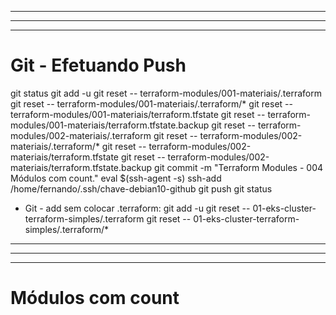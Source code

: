 

----------------------------------------------------------------------------------------------------------------------------------------------------------------
----------------------------------------------------------------------------------------------------------------------------------------------------------------
----------------------------------------------------------------------------------------------------------------------------------------------------------------

# Git - Efetuando Push
git status
git add -u
git reset -- terraform-modules/001-materiais/.terraform
git reset -- terraform-modules/001-materiais/.terraform/*
git reset -- terraform-modules/001-materiais/terraform.tfstate
git reset -- terraform-modules/001-materiais/terraform.tfstate.backup
git reset -- terraform-modules/002-materiais/.terraform
git reset -- terraform-modules/002-materiais/.terraform/*
git reset -- terraform-modules/002-materiais/terraform.tfstate
git reset -- terraform-modules/002-materiais/terraform.tfstate.backup
git commit -m "Terraform Modules - 004 Módulos com count."
eval $(ssh-agent -s)
ssh-add /home/fernando/.ssh/chave-debian10-github
git push
git status

- Git - add sem colocar .terraform:
git add -u
git reset -- 01-eks-cluster-terraform-simples/.terraform
git reset -- 01-eks-cluster-terraform-simples/.terraform/*






----------------------------------------------------------------------------------------------------------------------------------------------------------------
----------------------------------------------------------------------------------------------------------------------------------------------------------------
----------------------------------------------------------------------------------------------------------------------------------------------------------------

# Módulos com count